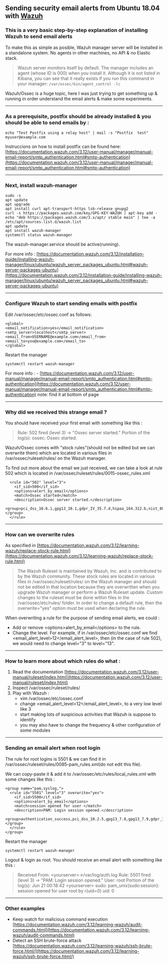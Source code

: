 

## Sending security email alerts from Ubuntu 18.04 with [Wazuh](https://wazuh.com/)  

### This is a very basic step-by-step explanation of installing Wazuh to send email alerts

To make this as simple as posible, Wazuh manager server will be installed in a standalone system. No agents in other machines, no API & no Elastic stack.
> Wazuh server monitors itself by default. The manager includes an agent (whose ID is 000) when you install it. Although it is not listed in Kibana, you can see that it really exists if you run this command in your manager: `/var/ossec/bin/agent_control -lc`

Wazuh/Ossec is a huge topic, here I was just trying to get something up & running in order understand the email alerts & make some experiments.

---
### As a prerequisite, postfix should be already installed & you should be able to send emails by :

```
echo "Test Postfix using a relay host" | mail -s "Postfix  test" myuser@example.com
```

Instruccions on how to install postfix can be found here: [https://documentation.wazuh.com/3.12/user-manual/manager/manual-email-report/smtp_authentication.html#smtp-authentication](https://documentation.wazuh.com/3.12/user-manual/manager/manual-email-report/smtp_authentication.html#smtp-authentication)

---
### Next, install wazuh-manager

```
sudo -s
apt update
apt upgrade
apt install curl apt-transport-https lsb-release gnupg2
curl -s https://packages.wazuh.com/key/GPG-KEY-WAZUH | apt-key add -
echo "deb https://packages.wazuh.com/3.x/apt/ stable main" | tee -a /etc/apt/sources.list.d/wazuh.list
apt update
apt install wazuh-manager
systemctl status wazuh-manager
```
The wazuh-manager.service should be active(running).

For more info : [https://documentation.wazuh.com/3.12/installation-guide/installing-wazuh-manager/linux/ubuntu/wazuh_server_packages_ubuntu.html#wazuh-server-packages-ubuntu](https://documentation.wazuh.com/3.12/installation-guide/installing-wazuh-manager/linux/ubuntu/wazuh_server_packages_ubuntu.html#wazuh-server-packages-ubuntu)

---
### Configure Wazuh to start sending emails with postfix

Edit /var/ossec/etc/ossec.conf as follows:
```
<global>
<email_notification>yes</email_notification>
<smtp_server>localhost</smtp_server>
<email_from>USERNAME@example.com</email_from>
<email_to>you@example.com</email_to>
</global>
```
Restart the manager
```
systemctl restart wazuh-manager
```
For more info : - [https://documentation.wazuh.com/3.12/user-manual/manager/manual-email-report/smtp_authentication.html#smtp-authentication](https://documentation.wazuh.com/3.12/user-manual/manager/manual-email-report/smtp_authentication.html#smtp-authentication)  note: find it at bottom of page

---
### Why did we received this strange email ?

You should have received your first email with something like this :
> Rule: 502 fired (level 3) -> "Ossec server started." Portion of the log(s): ossec: Ossec started.

Wazuh/Ossec comes with "stock rules"(should not be edited but we can overwrite them) which are located in various files in /var/ossec/ruleset/rules/ on the Wazuh manager.

To find out more about the email we just received, we can take a look at rule 502 which is located in /var/ossec/ruleset/rules/0015-ossec_rules.xml

```
  <rule id="502" level="3">
    <if_sid>500</if_sid>
    <options>alert_by_email</options>
    <match>Ossec started</match>
    <description>Ossec server started.</description>
    <group>pci_dss_10.6.1,gpg13_10.1,gdpr_IV_35.7.d,hipaa_164.312.b,nist_800_53_AU.6,</group>
  </rule>
```

---
### How can we overwrite rules

As specified in [https://documentation.wazuh.com/3.12/learning-wazuh/replace-stock-rule.html](https://documentation.wazuh.com/3.12/learning-wazuh/replace-stock-rule.html)
> The Wazuh Ruleset is maintained by Wazuh, Inc. and is contributed to by the Wazuh community. These stock rules are located in various files in /var/ossec/ruleset/rules/ on the Wazuh manager and should not be edited in that location because they are overwritten when you upgrade Wazuh manager or perform a Wazuh Ruleset update.
> Custom changes to the ruleset must be done within files in the /var/ossec/etc/rules/ folder. In order to change a default rule, then the overwrite="yes" option must be used when declaring the rule.

When overwriting a rule for the purpose of sending email alerts, we could :
* Add or remove \<options>alert_by_email\</options> to the rule.
* Change the level. For example, if in /var/ossec/etc/ossec.conf we find \<email_alert_level>12</email_alert_level>, then (in the case of rule 502), we would need to change level="3" to level="13". 

---
### How to learn more about which rules do what :
   1. Read the documentation [https://documentation.wazuh.com/3.12/user-manual/ruleset/index.html](https://documentation.wazuh.com/3.12/user-manual/ruleset/index.html)
   1. Inspect /var/ossec/ruleset/rules/
   1. Play with Wazuh :
      * vim /var/ossec/etc/ossec.conf
      * change \<email_alert_level>12\</email_alert_level>, to a very low level like 3
      * start making lots of suspicious activities that Wazuh is suppose to identify
      * you may also have to change the frequency & other configuration of some modules


---
### Sending an email alert when root login

The rule for root logins is 5501 & we can find it in /var/ossec/ruleset/rules/0085-pam_rules.xml(do not edit this file).

We can copy-paste it & add it to /var/ossec/etc/rules/local_rules.xml with some changes like this :
```
<group name="pam,syslog,">
  <rule id="5501" level="3" overwrite="yes">
    <if_sid>5500</if_sid>
    <options>alert_by_email</options>
    <match>session opened for user </match>
    <description>PAM: Login session opened.</description>
  <group>authentication_success,pci_dss_10.2.5,gpg13_7.8,gpg13_7.9,gdpr_IV_32.2,hipaa_164.312.b,nist_800_53_AU.14,nist_800_53_AC.7,</group>
  </rule>
</group>
```
Restart the manager
```
systemctl restart wazuh-manager
```
Logout & login as root. You should receive an email alert with something like this :
> Received From: \<yourserver>->/var/log/auth.log 
Rule: 5501 fired (level 3) -> "PAM: Login session opened."
User: root
Portion of the log(s):
Jun 21 00:18:42 \<yourserver> sudo: pam_unix(sudo:session): session opened for user root by r(uid=0)
uid: 0

---
### Other examples
* Keep watch for malicious command execution [https://documentation.wazuh.com/3.12/learning-wazuh/audit-commands.html](https://documentation.wazuh.com/3.12/learning-wazuh/audit-commands.html)
* Detect an SSH brute-force attack [https://documentation.wazuh.com/3.12/learning-wazuh/ssh-brute-force.html/](https://documentation.wazuh.com/3.12/learning-wazuh/ssh-brute-force.html/)



